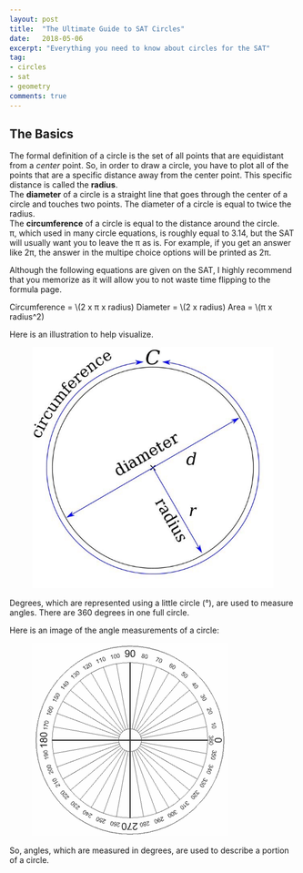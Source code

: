```yaml
---
layout: post
title:  "The Ultimate Guide to SAT Circles"
date:   2018-05-06
excerpt: "Everything you need to know about circles for the SAT"
tag:
- circles 
- sat
- geometry
comments: true
---
```


## The Basics
The formal definition of a circle is the set of all points that are equidistant from a _center_ point. So, in order to draw a circle, you have to plot all of the points that are a specific distance away from the center point. This specific distance is called the **radius**.\
The **diameter** of a circle is a straight line that goes through the center of a circle and touches two points. The diameter of a circle is equal to twice the radius.\
The **circumference** of a circle is equal to the distance around the circle.\
π, which used in many circle equations, is roughly equal to 3.14, but the SAT will usually want you to leave the π as is. For example, if you get an answer like 2π, the answer in the multipe choice options will be printed as 2π.

Although the following equations are given on the SAT, I highly recommend that you memorize as it will allow you to not waste time flipping to the formula page.

Circumference = \\(2 x π x radius)
Diameter = \\(2 x radius)
Area = \\(π x radius^2)

Here is an illustration to help visualize.

<figure>
    <a href = "https://github.com/36ACT/MyPicture/blob/master/circles/circlebasics.jpg?raw=true"><img src = "https://github.com/36ACT/MyPicture/blob/master/circles/circlebasics.jpg?raw=true"></a>
</figure>

Degrees, which are represented using a little circle (°), are used to measure angles. There are 360 degrees in one full circle.

Here is an image of the angle measurements of a circle:

<figure>
    <a href = "https://github.com/36ACT/MyPicture/blob/master/circles/degrees-360.gif?raw=true"><img src = "https://github.com/36ACT/MyPicture/blob/master/circles/degrees-360.gif?raw=true"></a>
</figure>

So, angles, which are measured in degrees, are used to describe a portion of a circle. 

